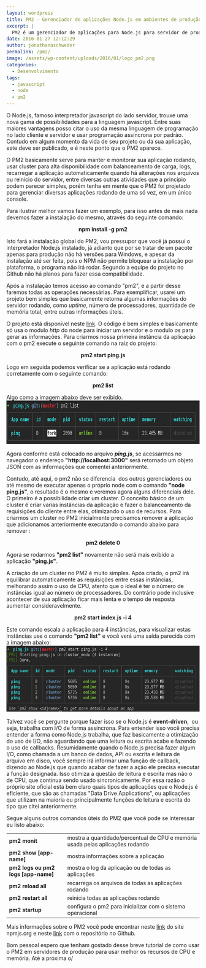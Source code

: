 ```yaml
---
layout: wordpress
title: PM2 - Gerenciador de aplicações Node.js em ambientes de produção
excerpt: |
  PM2 é um gerenciador de aplicações para Node.js para servidor de produção com funcionalidades como monitoramento e criação de cluster, veja nesse tutorial como utilizar suas funcionalidades.
date: 2016-01-27 12:12:29
author: jonathanaschweder
permalink: /pm2/
image: /assets/wp-content/uploads/2016/01/logo_pm2.png
categories:
  - Desenvolvimento
tags:
  - javascript
  - node
  - pm2
---
```


O Node.js, famoso interpretador javascript do lado servidor, trouxe uma nova gama de possibilidades para a linguagem javascript. Entre suas maiores vantagens posso citar o uso da mesma linguagem de programação no lado cliente e servidor e usar programação assíncrona por padrão. Contudo em algum momento da vida de seu projeto ou da sua aplicação, este deve ser publicado, e é neste ponto que o PM2 aparece.

O PM2 basicamente serve para manter e monitorar sua aplicação rodando, usar cluster para alta disponibilidade com balanceamento de carga, logs, recarregar a aplicação automaticamente quando há alterações nos arquivos ou reinicio do servidor, entre diversas outras atividades que a principio podem parecer simples, porém tenha em mente que o PM2 foi projetado para gerenciar diversas aplicações rodando de uma só vez, em um único console.

<!--more-->

Para ilustrar melhor vamos fazer um exemplo, para isso antes de mais nada devemos fazer a instalação do mesmo, através do seguinte comando:
<p style="text-align: center;"><strong>npm install -g pm2</strong></p>
Isto fará a instalação global do PM2, vou pressupor que você já possuí o interpretador Node.js instalado, já adianto que por se tratar de um pacote apenas para produção não há versões para Windows, e apesar da instalação até ser feita, pois o NPM não permite bloquear a instalação por plataforma, o programa não irá rodar. Segundo a equipe do projeto no Github não há planos para fazer essa compatibilidade.

Após a instalação temos acesso ao comando "pm2", e a partir desse faremos todas as operações necessárias. Para exemplificar, usarei um projeto bem simples que basicamente retorna algumas informações do servidor rodando, como <em>uptime</em>, número de processadores, quantidade de memória total, entre outras informações úteis.

O projeto está disponível neste <a href="http://github.com/jaschweder/ping.js" target="_blank">link</a>. O código é bem simples e basicamente só usa o modulo <em>http</em> do node para iniciar um servidor e o modulo <em>os</em> para gerar as informações. Para criarmos nossa primeira instância da aplicação com o pm2 execute o seguinte comando na raiz do projeto:
<p style="text-align: center;"><strong>pm2 start ping.js</strong></p>
Logo em seguida podemos verificar se a aplicação está rodando corretamente com o seguinte comando:
<p style="text-align: center;"><strong>pm2 list</strong></p>
Algo como a imagem abaixo deve ser exibido.

<img class="aligncenter size-full wp-image-4629" src="/assets/wp-content/uploads/2016/01/Captura-de-tela-de-2016-01-25-202321.png" alt="pm2 list" width="770" height="113" />

Agora conforme está colocado no arquivo <strong><em>ping.js</em></strong>, se acessarmos no navegador o endereço <strong>"http://localhost:3000"</strong> será retornado um objeto JSON com as informações que comentei anteriormente.

Contudo, até aqui, o pm2 não se diferencia  dos outros gerenciadores ou até mesmo de executar apenas o próprio node com o comando <strong>"node ping.js"</strong>, o resultado é o mesmo e veremos agora alguns diferenciais dele. O primeiro é a possibilidade criar um cluster. O conceito básico de um cluster é criar varias instâncias da aplicação e fazer o balanceamento da requisições do cliente entre elas, otimizando o uso de recursos. Para criarmos um cluster no PM2 inicialmente precisamos remover a aplicação que adicionamos anteriormente executando o comando abaixo para remover :
<p style="text-align: center;"><strong>pm2 delete 0</strong></p>
Agora se rodarmos <strong>"pm2 list"</strong> novamente não será mais exibido a aplicação <strong>"ping.js"</strong>.

A criação de um cluster no PM2 é muito simples. Após criado, o pm2 irá equilibrar automaticamente as requisições entre essas instâncias, melhorando assim o uso de CPU, atento que o ideal é ter o número de instâncias igual ao número de processadores. Do contrário pode inclusive acontecer de sua aplicação ficar mais lenta e o tempo de resposta aumentar consideravelmente.
<p class="editor editor-colors" style="text-align: center;"><strong><span class="text">pm2 start index.js -i 4
</span></strong></p>
<code class="highlight bash"></code>Este comando escala a aplicação para 4 instâncias, para visualizar estas instâncias use o comando <strong>"pm2 list"</strong> e você verá uma saída parecida com a imagem abaixo:

<img class="aligncenter wp-image-4630" src="/assets/wp-content/uploads/2016/01/Captura-de-tela-de-2016-01-25-210344.png" alt="pm2 + 4 instâncias" width="620" height="172" />

Talvez você se pergunte porque fazer isso se o Node.js é <strong>event-driven</strong>,  ou seja, trabalha com I/O de forma assíncrona. Para entender isso você precisa entender a forma como Node.js trabalha, que faz basicamente a otimização do uso de I/O, não aguardando que uma leitura ou escrita acabe e fazendo o uso de callbacks. Resumidamente quando o Node.js precisa fazer algum I/O, como chamada a um banco de dados, API ou escrita e leitura de arquivo em disco, você sempre irá informar uma função de callback, dizendo ao Node.js que quando acabar de fazer a ação ele precisa executar a função designada. Isso otimiza a questão de leitura e escrita mas não o de CPU, que continua sendo usado sincronicamente. Por essa razão o próprio site oficial está bem claro quais tipos de aplicações que o Node.js é eficiente, que são as chamadas "Data Drive Applications", ou aplicações que utilizam na maioria ou principalmente funções de leitura e escrita do tipo que citei anteriormente.

Segue alguns outros comandos úteis do PM2 que você pode se interessar eu listo abaixo:
<table>
<tbody>
<tr>
<td><strong>pm2 monit</strong></td>
<td>mostra a quantidade/percentual de CPU e memória usada pelas aplicações rodando</td>
</tr>
<tr>
<td><strong>pm2 show [app-name]</strong></td>
<td>mostra informações sobre a aplicação</td>
</tr>
<tr>
<td><strong>pm2 logs ou pm2 logs [app-name]</strong></td>
<td>mostra o log da aplicação ou de todas as aplicações</td>
</tr>
<tr>
<td><strong>pm2 reload all</strong></td>
<td>recarrega os arquivos de todas as aplicações rodando</td>
</tr>
<tr>
<td><strong>pm2 restart all</strong></td>
<td>reinicia todas as aplicações rodando</td>
</tr>
<tr>
<td><strong>pm2 startup</strong></td>
<td>configura o pm2 para inicializar com o sistema operacional</td>
</tr>
</tbody>
</table>
Mais informações sobre o PM2 você pode encontrar neste <a href="https://www.npmjs.com/package/pm2" target="_blank">link</a> do site npmjs.org e neste <a href="https://github.com/Unitech/pm2" target="_blank">link</a> com o repositório no Github.

Bom pessoal espero que tenham gostado desse breve tutorial de como usar o PM2 em servidores de produção para usar melhor os recursos de CPU e memória. Até a próxima o/
<div id="_booktextmark_tab_id_" style="visibility: hidden;" title="1453638638259"></div>